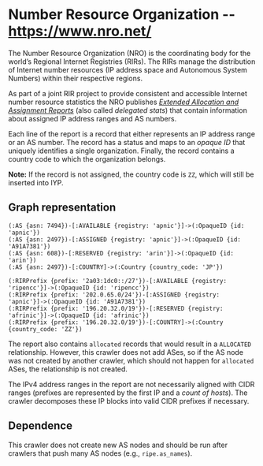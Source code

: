 # Number Resource Organization -- https://www.nro.net/

The Number Resource Organization (NRO) is the coordinating body for the world’s Regional Internet
Registries (RIRs). The RIRs manage the distribution of Internet number resources (IP address space
and Autonomous System Numbers) within their respective regions.

As part of a joint RIR project to provide consistent and accessible Internet number resource
statistics the NRO publishes [*Extended Allocation and Assignment
Reports*](https://www.nro.net/about/rirs/statistics/) (also called *delegated stats*) that contain
information about assigned IP address ranges and AS numbers.

Each line of the report is a record that either represents an IP address range or an AS number. The
record has a status and maps to an *opaque ID* that uniquely identifies a single organization.
Finally, the record contains a country code to which the organization belongs.

**Note:** If the record is not assigned, the country code is `ZZ`, which will still be inserted into
IYP.

## Graph representation

```Cypher
(:AS {asn: 7494})-[:AVAILABLE {registry: 'apnic'}]->(:OpaqueID {id: 'apnic'})
(:AS {asn: 2497})-[:ASSIGNED {registry: 'apnic'}]->(:OpaqueID {id: 'A91A7381'})
(:AS {asn: 608})-[:RESERVED {registry: 'arin'}]->(:OpaqueID {id: 'arin'})
(:AS {asn: 2497})-[:COUNTRY]->(:Country {country_code: 'JP'})

(:RIRPrefix {prefix: '2a03:1dc0::/27'})-[:AVAILABLE {registry: 'ripencc'}]->(:OpaqueID {id: 'ripencc'})
(:RIRPrefix {prefix: '202.0.65.0/24'})-[:ASSIGNED {registry: 'apnic'}]->(:OpaqueID {id: 'A91A7381'})
(:RIRPrefix {prefix: '196.20.32.0/19'})-[:RESERVED {registry: 'afrinic'}]->(:OpaqueID {id: 'afrinic'})
(:RIRPrefix {prefix: '196.20.32.0/19'})-[:COUNTRY]->(:Country {country_code: 'ZZ'})
```

The report also contains `allocated` records that would result in a `ALLOCATED` relationship.
However, this crawler does not add ASes, so if the AS node was not created by another crawler, which
should not happen for `allocated` ASes, the relationship is not created.

The IPv4 address ranges in the report are not necessarily aligned with CIDR ranges (prefixes are
represented by the first IP and a *count of hosts*). The crawler decomposes these IP blocks into
valid CIDR prefixes if necessary.

## Dependence

This crawler does not create new AS nodes and should be run after crawlers that push many AS nodes
(e.g., `ripe.as_names`).

